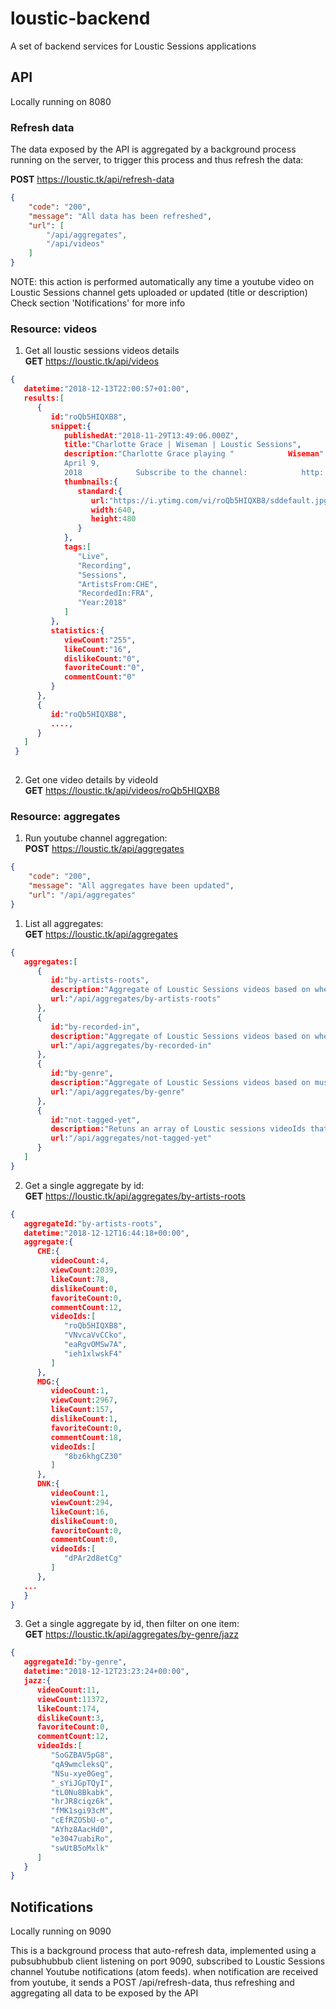 # loustic-backend
A set of backend services for Loustic Sessions applications

## API

Locally running on 8080

### Refresh data

The data exposed by the API is aggregated by a background process running on the server, to trigger this process and thus refresh the data:  

**POST** https://loustic.tk/api/refresh-data
```json
{
    "code": "200",
    "message": "All data has been refreshed",
    "url": [
        "/api/aggregates",
        "/api/videos"
    ]
}
```

NOTE: this action is performed automatically any time a youtube video on Loustic Sessions channel gets uploaded or updated (title or description)
Check section 'Notifications' for more info

### Resource: videos

1. Get all loustic sessions videos details  
**GET** https://loustic.tk/api/videos

```json
{  
   datetime:"2018-12-13T22:00:57+01:00",
   results:[  
      {  
         id:"roQb5HIQXB8",
         snippet:{  
            publishedAt:"2018-11-29T13:49:06.000Z",
            title:"Charlotte Grace | Wiseman | Loustic Sessions",
            description:"Charlotte Grace playing "            Wiseman" live for Loustic Sessions Shot in Paris,
            April 9,
            2018            Subscribe to the channel:            http:            //bit.ly/2FWcNhr Vocals:            Charlotte Wacker Guitar:            Keni Arifi Cajón:            Lukas Knoepfel Images:            Julien Nehring Sound:            Fahed Al Riachi Produced by:            Julien Nehring Photos by Yosri Harzallah:            https:            //goo.gl/SW7ih2 Special thanks to:            Mon coeur Belleville https:            //www.facebook.com/lousticsessions https:            //www.facebook.com/charlottegraceofficialmusic http://lnk.site/charlottegracebirth",
            thumbnails:{  
               standard:{  
                  url:"https://i.ytimg.com/vi/roQb5HIQXB8/sddefault.jpg",
                  width:640,
                  height:480
               }
            },
            tags:[  
               "Live",
               "Recording",
               "Sessions",
               "ArtistsFrom:CHE",
               "RecordedIn:FRA",
               "Year:2018"
            ]
         },
         statistics:{  
            viewCount:"255",
            likeCount:"16",
            dislikeCount:"0",
            favoriteCount:"0",
            commentCount:"0"
         }
      },
      {  
         id:"roQb5HIQXB8",
         ....,
      }
   ]
 }   
      

```

2. Get one video details by videoId  
**GET** https://loustic.tk/api/videos/roQb5HIQXB8



### Resource: aggregates

1. Run youtube channel aggregation:   
**POST** https://loustic.tk/api/aggregates

```json
{
    "code": "200",
    "message": "All aggregates have been updated",
    "url": "/api/aggregates"
}
```

1. List all aggregates:  
**GET** https://loustic.tk/api/aggregates

```json
{  
   aggregates:[  
      {  
         id:"by-artists-roots",
         description:"Aggregate of Loustic Sessions videos based on where artists come from. Returns json object with aggregate keys based on ISO 3166-1 Alpha-3 code",
         url:"/api/aggregates/by-artists-roots"
      },
      {  
         id:"by-recorded-in",
         description:"Aggregate of Loustic Sessions videos based on where the sessions were recorded. Returns json object with aggregate keys based on ISO 3166-1 Alpha-3 code",
         url:"/api/aggregates/by-recorded-in"
      },
      {  
         id:"by-genre",
         description:"Aggregate of Loustic Sessions videos based on musical genres",
         url:"/api/aggregates/by-genre"
      },
      {  
         id:"not-tagged-yet",
         description:"Retuns an array of Loustic sessions videoIds that are not properly tagged yet, thus excluded from aggregation",
         url:"/api/aggregates/not-tagged-yet"
      }
   ]
}
```

2. Get a single aggregate by id:  
**GET** https://loustic.tk/api/aggregates/by-artists-roots

```json
{  
   aggregateId:"by-artists-roots",
   datetime:"2018-12-12T16:44:18+00:00",
   aggregate:{  
      CHE:{  
         videoCount:4,
         viewCount:2039,
         likeCount:78,
         dislikeCount:0,
         favoriteCount:0,
         commentCount:12,
         videoIds:[  
            "roQb5HIQXB8",
            "VNvcaVvCCko",
            "eaRgvOMSw7A",
            "ieh1xlwskF4"
         ]
      },
      MDG:{  
         videoCount:1,
         viewCount:2967,
         likeCount:157,
         dislikeCount:1,
         favoriteCount:0,
         commentCount:18,
         videoIds:[  
            "8bz6khgCZ30"
         ]
      },
      DNK:{  
         videoCount:1,
         viewCount:294,
         likeCount:16,
         dislikeCount:0,
         favoriteCount:0,
         commentCount:0,
         videoIds:[  
            "dPAr2d8etCg"
         ]
      },
   ...
   }
}
```

3. Get a single aggregate by id, then filter on one item:  
**GET** https://loustic.tk/api/aggregates/by-genre/jazz

```json
{  
   aggregateId:"by-genre",
   datetime:"2018-12-12T23:23:24+00:00",
   jazz:{  
      videoCount:11,
      viewCount:11372,
      likeCount:174,
      dislikeCount:3,
      favoriteCount:0,
      commentCount:12,
      videoIds:[  
         "SoGZBAV5pG8",
         "qA9wmcleksQ",
         "NSu-xye0Geg",
         "_sYiJGpTQyI",
         "tL0Nu8Bkabk",
         "hrJR8ciqz6k",
         "fMK1sgi93cM",
         "cEfRZOSbU-o",
         "AYhz8AacHd0",
         "e3047uabiRo",
         "swUtB5oMxlk"
      ]
   }
}
```

## Notifications

Locally running on 9090

This is a background process that auto-refresh data, implemented using a pubsubhubbub client listening on port 9090, subscribed to Loustic Sessions channel Youtube notifications (atom feeds). when notification are received from youtube, it sends a POST /api/refresh-data, thus refreshing and aggregating all data to be exposed by the API